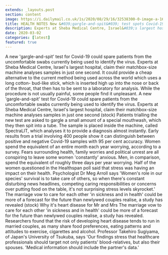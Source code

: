 ```yaml
---
extends: _layouts.post
section: content
image: https://i.dailymail.co.uk/1s/2020/08/29/16/32538300-0-image-a-16_1598713711685.jpg 
title: HEALTH NOTES New &#039;gargle-and-spit&#039; test spots Covid-19 in a SECOND 
description: Experts at Sheba Medical Centre, Israel&#039;s largest hospital, claim their matchbox-size machine analyses samples in just one second. 
date: 2020-03-02 
categories: [latest] 
featured: true 
--- 
```

A new &#039;gargle-and-spit&#039; test for Covid-19 could spare patients from the uncomfortable swabs currently being used to identify the virus.
Experts at Sheba Medical Centre, Israel&#039;s largest hospital, claim their matchbox-size machine analyses samples in just one second.
It could provide a cheap alternative to the current method being used across the world which uses a long cotton- bud-like stick, which is inserted high up into the nose or back of the throat, that then has to be sent to a laboratory for analysis. While the procedure is not usually painful, some people find it unpleasant.
A new &#039;gargle-and-spit&#039; test for Covid-19 could spare patients from the uncomfortable swabs currently being used to identify the virus. Experts at Sheba Medical Centre, Israel&#039;s largest hospital, claim their matchbox-size machine analyses samples in just one second (stock)
Patients trialling the new test are asked to gargle a small amount of a special mouthwash, which they then spit into a tube.
The sample is placed inside the machine, called SpectraLIT, which analyses it to provide a diagnosis almost instantly.
Early results from a trial involving 400 people show it can distinguish between positive and negative Covid-19 samples with 95 per cent accuracy.
Women spend the equivalent of an entire month each year worrying, according to a survey.
Fears surrounding health, family worries and political unrest are all conspiring to leave some women &#039;constantly&#039; anxious.
Men, in comparison, spend the equivalent of roughly three days per year worrying.
Half of the women questioned in the Healthspan poll said that stress was having an impact on their health. Psychologist Dr Meg Arroll says &#039;Women&#039;s role in our species&#039; survival is to take care of others, so when there&#039;s constant disturbing news headlines, competing caring responsibilities or concerns over putting food on the table, it&#039;s not surprising stress levels skyrocket.&#039;
The marriage vow to care for each other &#039;in sickness and in health&#039; could be more of a forecast for the future than newlywed couples realise, a study has revealed (stock)
Why it&#039;s heart disease for Mr and Mrs
The marriage vow to care for each other &#039;in sickness and in health&#039; could be more of a forecast for the future than newlywed couples realise, a study has revealed.
Researchers found that the risk of developing heart disease tends to run in married couples, as many share food preferences, eating patterns and attitudes to exercise, cigarettes and alcohol.
Professor Takehiro Sugiyama, of Japan&#039;s University of Tsukuba, says &#039;Our findings stress that healthcare professionals should target not only patients&#039; blood-relatives, but also their spouses.
&#039;Medical information should include the partner&#039;s data.&#039;